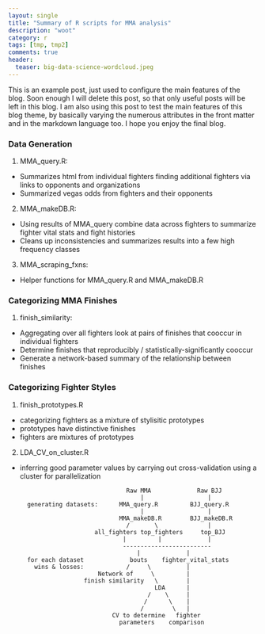 ```yaml
---
layout: single
title: "Summary of R scripts for MMA analysis"
description: "woot"
category: r
tags: [tmp, tmp2]
comments: true
header:
  teaser: big-data-science-wordcloud.jpeg
---
```


This is an example post, just used to configure the main features of the blog. Soon enough I will delete this post, so that only useful posts will be left in this blog. I am also using this post to test the main features of this blog theme, by basically varying the numerous attributes in the front matter and in the markdown language too. I hope you enjoy the final blog.

### Data Generation

1. MMA_query.R:
  * Summarizes html from individual fighters finding additional fighters via links to opponents and organizations
  * Summarized vegas odds from fighters and their opponents
2. MMA_makeDB.R:
  * Using results of MMA_query combine data across fighters to summarize fighter vital stats and fight histories
  * Cleans up inconsistencies and summarizes results into a few high frequency classes
3. MMA_scraping_fxns:
  * Helper functions for MMA_query.R and MMA_makeDB.R
  
### Categorizing MMA Finishes

1. finish_similarity:
  * Aggregating over all fighters look at pairs of finishes that cooccur in individual fighters
  * Determine finishes that reproducibly / statistically-significantly cooccur
  * Generate a network-based summary of the relationship between finishes

### Categorizing Fighter Styles

1. finish_prototypes.R
  * categorizing fighters as a mixture of stylisitic prototypes
  * prototypes have distinctive finishes
  * fighters are mixtures of prototypes
2. LDA_CV_on_cluster.R
  * inferring good parameter values by carrying out cross-validation using a cluster for parallelization



                                      Raw MMA             Raw BJJ
                                          |                  |
          generating datasets:      MMA_query.R         BJJ_query.R
                                          |                  |
                                    MMA_makeDB.R        BJJ_makeDB.R
                                      /       \              |
                             all_fighters top_fighters     top_BJJ
                                     |         |             |
                                     -------------------------
                                         |             |
          for each dataset             bouts    fighter_vital_stats
            wins & losses:            /     \          |
                              Network of     \         |
                          finish similarity   \        |
                                              LDA      |
                                            /    \     |
                                           /      \    |
                                          /        \   |
                                  CV to determine   fighter 
                                    parameters    comparison
